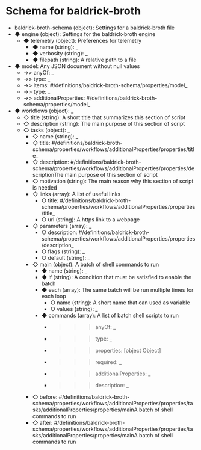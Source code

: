 # Schema for baldrick-broth

-  baldrick-broth-schema (object): Settings for a baldrick-broth file
  - ◆ engine (object): Settings for the baldrick-broth engine
    - ◆ telemetry (object): Preferences for telemetry
      - ◆ name (string): _
      - ◆ verbosity (string): _
      - ◆ filepath (string): A relative path to a file
  - ◆ model: Any JSON document without null values
    - ->> anyOf: _
    - ->> type: _
    - ->> items: #/definitions/baldrick-broth-schema/properties/model_
    - ->> type: _
    - ->> additionalProperties: #/definitions/baldrick-broth-schema/properties/model_
  - ◆ workflows (object): _
    - ◇ title (string): A short title that summarizes this section of script
    - ◇ description (string): The main purpose of this section of script
    - ◇ tasks (object): _
      - ◇ name (string): _
      - ◇ title: #/definitions/baldrick-broth-schema/properties/workflows/additionalProperties/properties/title_
      - ◇ description: #/definitions/baldrick-broth-schema/properties/workflows/additionalProperties/properties/descriptionThe main purpose of this section of script
      - ◇ motivation (string): The main reason why this section of script is needed
      - ◇ links (array): A list of useful links
        - ○ title: #/definitions/baldrick-broth-schema/properties/workflows/additionalProperties/properties/title_
        - ○ url (string): A https link to a webpage
      - ◇ parameters (array): _
        - ○ description: #/definitions/baldrick-broth-schema/properties/workflows/additionalProperties/properties/description_
        - ○ flags (string): _
        - ○ default (string): _
      - ◇ main (object): A batch of shell commands to run
        - ◆ name (string): _
        - ◆ if (string): A condition that must be satisfied to enable the batch
        - ◆ each (array): The same batch will be run multiple times for each loop
          - ○ name (string): A short name that can used as variable
          - ○ values (string): _
        - ◆ commands (array): A list of batch shell scripts to run
          - >>> anyOf: _
          - >>> type: _
          - >>> properties: [object Object]
          - >>> required: _
          - >>> additionalProperties: _
          - >>> description: _
      - ◇ before: #/definitions/baldrick-broth-schema/properties/workflows/additionalProperties/properties/tasks/additionalProperties/properties/mainA batch of shell commands to run
      - ◇ after: #/definitions/baldrick-broth-schema/properties/workflows/additionalProperties/properties/tasks/additionalProperties/properties/mainA batch of shell commands to run


